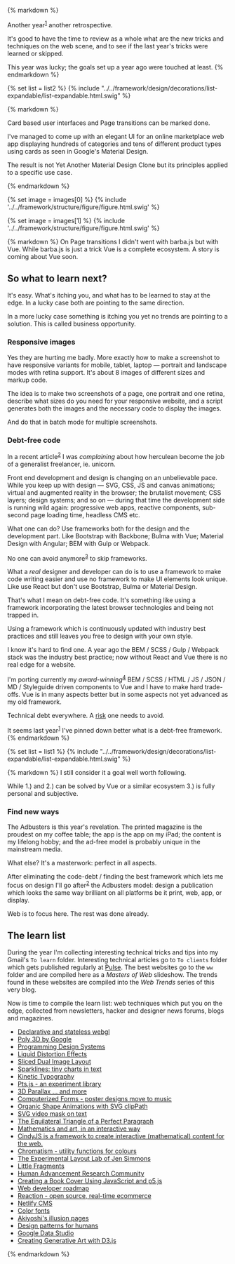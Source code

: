 {% markdown %}

Another year<sup id="footnote--1">[1](#footnotes--1)</sup> another retrospective.

It's good to have the time to review as a whole what are the new tricks and techniques on the web scene, and to see if the last year's tricks were learned or skipped.

This year was lucky; the goals set up a year ago were touched at least.
{% endmarkdown %}

{% set list = list2 %}
{% include "../../framework/design/decorations/list-expandable/list-expandable.html.swig" %}

{% markdown %}

Card based user interfaces and Page transitions can be marked done.

I've managed to come up with an elegant UI for an online marketplace web app displaying hundreds of categories and tens of different product types using cards as seen in Google's Material Design.

The result is not Yet Another Material Design Clone but its principles applied to a specific use case.

{% endmarkdown %}

{% set image = images[0] %}
{% include '../../framework/structure/figure/figure.html.swig' %}

{% set image = images[1] %}
{% include '../../framework/structure/figure/figure.html.swig' %}

{% markdown %}
On Page transitions I didn't went with barba.js but with Vue. While barba.js is just a trick Vue is a complete ecosystem. A story is coming about Vue soon.

## So what to learn next?

It's easy. What's itching you, and what has to be learned to stay at the edge. In a lucky case both are pointing to the same direction.

In a more lucky case something is itching you yet no trends are pointing to a solution. This is called business opportunity.

### Responsive images

Yes they are hurting me badly. More exactly how to make a screenshot to have responsive variants for mobile, tablet, laptop &mdash; portrait and landscape modes with retina support. It's about 8 images of different sizes and markup code.

The idea is to make two screenshots of a page, one portrait and one retina, describe what sizes do you need for your responsive website, and a script generates both the images and the necessary code to display the images.

And do that in batch mode for multiple screenshots.

### Debt-free code

In a recent article<sup id="footnote--2">[2](#footnotes-2)</sup> I was *complaining* about how herculean become the job of a generalist freelancer, ie. unicorn.

Front end development and design is changing on an unbelievable pace. While you keep up with design &mdash; SVG, CSS, JS and canvas animations; virtual and augmented reality in the browser; the brutalist movement; CSS layers; design systems; and so on &mdash; during that time the development side is running wild again: progressive web apps, reactive components, sub-second page loading time, headless CMS etc.

What one can do? Use frameworks both for the design and the development part. Like Bootstrap with Backbone; Bulma with Vue; Material Design with Angular; BEM with Gulp or Webpack.

No one can avoid anymore<sup id="footnote--3">[3](#footnotes-3)</sup> to skip frameworks.

What a *real* designer and developer can do is to use a framework to make code writing easier and use no framework to make UI elements look unique. Like use React but don't use Bootstrap, Bulma or Material Design.

That's what I mean on debt-free code. It's something like using a framework incorporating the latest browser technologies and being not trapped in.

Using a framework which is continuously updated with industry best practices and still leaves you free to design with your own style.

I know it's hard to find one. A year ago the BEM / SCSS / Gulp / Webpack stack was the industry best practice; now without React and Vue there is no real edge for a website.

I'm porting currently my *award-winning*<sup id="footnote--4">[4](#footnotes-4)</sup> BEM / SCSS / HTML / JS / JSON / MD / Styleguide driven components to Vue and I have to make hard trade-offs. Vue is in many aspects better but in some aspects not yet advanced as my old framework.

Technical debt everywhere. A [risk](https://medium.com/@metamn/co-founding-4423b323fdc1) one needs to avoid.

It seems last year<sup id="footnote--1">[1](#footnotes-1)</sup> I've pinned down better what is a debt-free framework.
{% endmarkdown %}

{% set list = list1 %}
{% include "../../framework/design/decorations/list-expandable/list-expandable.html.swig" %}

{% markdown %}
I still consider it a goal well worth following.

While 1.) and 2.) can be solved by Vue or a similar ecosystem 3.) is fully personal and subjective.

### Find new ways

The Adbusters is this year's revelation. The printed magazine is the proudest on my coffee table; the app is the app on my iPad; the content is my lifelong hobby; and the ad-free model is probably unique in the mainstream media.

What else? It's a masterwork: perfect in all aspects.

After eliminating the code-debt / finding the best framework which lets me focus on design I'll go after<sup id="footnote--2">[2](#footnotes-2)</sup> the Adbusters model: design a publication which looks the same way brilliant on all platforms be it print, web, app, or display.  

Web is to focus here. The rest was done already.

## The learn list

During the year I'm collecting interesting technical tricks and tips into my Gmail's `To learn` folder. Interesting technical articles go to `To clients` folder which gets published regularly at [Pulse](http://metamn.io/pulse/). The best websites go to the `ww` folder and are compiled here as a *Masters of Web* slideshow. The trends found in these websites are compiled into the *Web Trends* series of this very blog.

Now is time to compile the learn list: web techniques which put you on the edge, collected from newsletters, hacker and designer news forums, blogs and magazines.

- [Declarative and stateless webgl](http://regl.party/)
- [Poly 3D by Google](https://poly.google.com/)
- [Programming Design Systems](https://programmingdesignsystems.com/)
- [Liquid Distortion Effects ](https://tympanus.net/Development/LiquidDistortion/)
- [Sliced Dual Image Layout ](https://tympanus.net/Development/SlicedDualImageLayout/index3.html)
- [Sparklines: tiny charts in text](http://aftertheflood.co/projects/atf-spark)
- [Kinetic Typography](https://vimeo.com/230709753)
- [Pts.js - an experiment library](https://ptsjs.org/)
- [3D Parallax ... and more](http://yiwenl.github.io/Sketches/exps/30/)
- [Computerized Forms - poster designs move to music ](http://computerizedforms.com/)
- [Organic Shape Animations with SVG clipPath](https://tympanus.net/Development/OrganicShapeAnimations/)
- [SVG video mask on text](https://codepen.io/SimonEvans/pen/weoLLB)
- [The Equilateral Triangle of a Perfect Paragraph](https://css-tricks.com/equilateral-triangle-perfect-paragraph/)
- [Mathematics and art, in an interactive way](https://imaginary.org/program/surfer)
- [CindyJS is a framework to create interactive (mathematical) content for the web.](https://cindyjs.org/)
- [Chromatism - utility functions for colours](https://github.com/toish/chromatism/blob/master/README.md)
- [The Experimental Layout Lab
of Jen Simmons](http://labs.jensimmons.com/2016/)
- [Little Fragments](https://tympanus.net/Tutorials/LittleFragments/)
- [Human Advancement Research Community](https://harc.ycr.org/)
- [Creating a Book Cover Using JavaScript and p5.js](https://css-tricks.com/creating-book-cover-using-javascript-p5-js/)
- [Web developer roadmap](https://github.com/kamranahmedse/developer-roadmap/blob/master/README.md)
- [Reaction - open source, real-time ecommerce](https://reactioncommerce.com/)
- [Netlify CMS](https://www.netlifycms.org/)
- [Color fonts](https://www.colorfonts.wtf/)
- [Akiyoshi's illusion pages](http://www.ritsumei.ac.jp/~akitaoka/index-e.html)
- [Design patterns for humans](https://github.com/kamranahmedse/design-patterns-for-humans/blob/master/README.md)
- [Google Data Studio](https://www.google.com/analytics/data-studio/)
- [Creating Generative Art with D3.js](https://learningd3.com/blog/generative-art/)


{% endmarkdown %}

